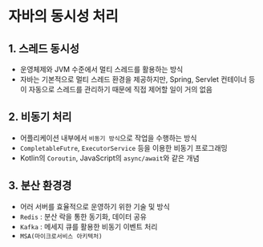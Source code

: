 # 자바의 동시성 처리

## 1. 스레드 동시성
- 운영체제와 JVM 수준에서 멀티 스레드를 활용하는 방식
- 자바는 기본적으로 멀티 스레드 환경을 제공하지만, Spring, Servlet 컨테이너 등이 자동으로 스레드를 관리하기 때문에 직접 제어할 일이 거의 없음


## 2. 비동기 처리
- 어플리케이션 내부에서 `비동기 방식`으로 작업을 수행하는 방식
- `CompletableFutre`, `ExecutorService` 등을 이용한 비동기 프로그래밍
- Kotlin의 `Coroutin`, JavaScript의 `async/await`와 같은 개념

## 3. 분산 환경경
- 어러 서버를 효율적으로 운영하기 위한 기술 및 방식
- `Redis` : 분산 락을 통한 동기화, 데이터 공유
- `Kafka` : 메세지 큐를 활용한 비동기 이벤트 처리
- `MSA(마이크로서비스 아키텍처)`